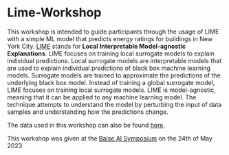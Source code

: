 # Lime-Workshop

This workshop is intended to guide participants through the usage of LIME with a simple ML model that predicts energy ratings for buildings in New York City. [LIME](https://christophm.github.io/interpretable-ml-book/lime.html) stands for **Local Interpretable Model-agnostic Explanations**. LIME focuses on training local surrogate models to explain individual predictions. Local surrogate models are interpretable models that are used to explain individual predictions of black box machine learning models. Surrogate models are trained to approximate the predictions of the underlying black box model. Instead of training a global surrogate model, LIME focuses on training local surrogate models. LIME is model-agnostic, meaning that it can be applied to any machine learning model. The technique attempts to understand the model by perturbing the input of data samples and understanding how the predictions change.
    
The data used in this workshop can also be found [here](https://www.kaggle.com/datasets/mikhailma/energy-efficiency-of-buildings-in-new-york).

This workshop was given at the [Baise AI Symposium](https://www.eventsbybaise.nl/events/ais-impact-on-sustainability-a-symposium-on-the-future-of-the-industry) on the 24th of May 2023
